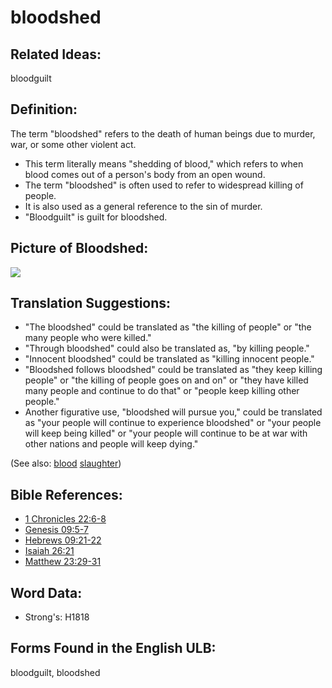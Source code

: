 # bloodshed

## Related Ideas:

bloodguilt

## Definition:

The term "bloodshed" refers to the death of human beings due to murder, war, or some other violent act.

* This term literally means "shedding of blood," which refers to when blood comes out of a person's body from an open wound.
* The term "bloodshed" is often used to refer to widespread killing of people.
* It is also used as a general reference to the sin of murder.
* "Bloodguilt" is guilt for bloodshed.

## Picture of Bloodshed:

<a href="https://content.bibletranslationtools.org/WycliffeAssociates/en_tw/raw/branch/master/PNGs/b/Bloodshed_line.png"><img src="https://content.bibletranslationtools.org/WycliffeAssociates/en_tw/raw/branch/master/PNGs/b/Bloodshed_line.png" ></a>

## Translation Suggestions:

* "The bloodshed" could be translated as "the killing of people" or "the many people who were killed."
* "Through bloodshed" could also be translated as, "by killing people."
* "Innocent bloodshed" could be translated as "killing innocent people."
* "Bloodshed follows bloodshed" could be translated as "they keep killing people" or "the killing of people goes on and on" or "they have killed many people and continue to do that" or "people keep killing other people."
* Another figurative use, "bloodshed will pursue you," could be translated as "your people will continue to experience bloodshed" or "your people will keep being killed" or "your people will continue to be at war with other nations and people will keep dying."

(See also: [blood](../kt/blood.md) [slaughter](../other/slaughter.md))

## Bible References:

* [1 Chronicles 22:6-8](rc://en/tn/help/1ch/22/06)
* [Genesis 09:5-7](rc://en/tn/help/gen/09/05)
* [Hebrews 09:21-22](rc://en/tn/help/heb/09/21)
* [Isaiah 26:21](rc://en/tn/help/isa/26/21)
* [Matthew 23:29-31](rc://en/tn/help/mat/23/29)

## Word Data:

* Strong's: H1818

## Forms Found in the English ULB:

bloodguilt, bloodshed


